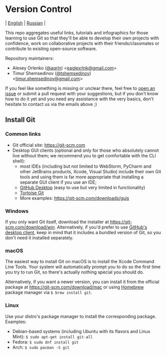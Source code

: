 # Version Control

| [English](README.md) | [Russian](README.ru.md) |

This repo aggregates useful links, tutorials and infographics for those
learning to use Git so that they'll be able to develop their own projects with
confidence, work on collaborative projects with their friends/classmates or
contribute to existing open-source software.

Repository maintainers:

 * Alexey Orlenko ([@aqrln](https://github.com/aqrln))
   &lt;eaglexrlnk@gmail.com&gt;
 * Timur Shemsedinov ([@tshemsedinov](https://github.com/tshemsedinov))
   &lt;timur.shemsedinov@gmail.com&gt;

If you feel like something is missing or unclear there, feel free to [open an
issue](https://github.com/HowProgrammingWorks/VersionControl/issues/new) or
submit a pull request with your suggestions, but if you don't know how to do it
yet and you need any assistance with the very basics, don't hesitate to contact
us via the emails above ;)

## Install Git

### Common links

* Git official site: <https://git-scm.com>
* Desktop GUI clients (optional and only for those who absolutely cannot live
  without them; we recommend you to get comfortable with the CLI shell):
   - most IDEs (including but not limited to WebStorm, PyCharm and other
     JetBrains products, Xcode, Visual Studio) include their own Git tools
     and using them is far more appropriate that installing a separate
     GUI client if you use an IDE;
   - [GitHub Desktop](https://desktop.github.com/) (easy to use but very
     limited in functionality)
   - [Tortoise Git](https://tortoisegit.org/)
   - More examples: <https://git-scm.com/downloads/guis>

### Windows

If you only want Git itself, download the installer at
<https://git-scm.com/download/win>.  Alternatively, if you'd prefer to use
[GitHub's desktop client](https://windows.github.com), keep in mind that it
includes a bundled version of Git, so you don't need it installed separately.

### macOS

The easiest way to install Git on macOS is to install the Xcode Command Line Tools.
Your system will automatically prompt you to do so the first time you try to
run Git, so there's actually nothing special you should do.

Alternatively, if you want a newer version, you can install it from the
official package at <https://git-scm.com/download/mac> or using
[Homebrew](https://brew.sh) package manager via `$ brew install git`.

### Linux

Use your distro's package manager to install the corresponding package.
Examples:

* Debian-based systems (including Ubuntu with its flavors and Linux Mint):
  `$ sudo apt-get install git-all`
* Fedora: `$ sudo dnf install git`
* Arch: `$ sudo pacman -S git`
